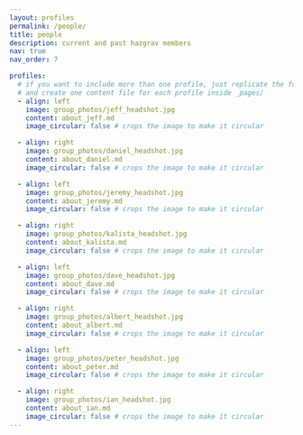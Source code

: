 ```yaml
---
layout: profiles
permalink: /people/
title: people
description: current and past hazgrav members
nav: true
nav_order: 7

profiles:
  # if you want to include more than one profile, just replicate the following block
  # and create one content file for each profile inside _pages/
  - align: left
    image: group_photos/jeff_headshot.jpg
    content: about_jeff.md
    image_circular: false # crops the image to make it circular

  - align: right
    image: group_photos/daniel_headshot.jpg
    content: about_daniel.md
    image_circular: false # crops the image to make it circular

  - align: left
    image: group_photos/jeremy_headshot.jpg
    content: about_jeremy.md
    image_circular: false # crops the image to make it circular

  - align: right
    image: group_photos/kalista_headshot.jpg
    content: about_kalista.md
    image_circular: false # crops the image to make it circular

  - align: left
    image: group_photos/dave_headshot.jpg
    content: about_dave.md
    image_circular: false # crops the image to make it circular

  - align: right
    image: group_photos/albert_headshot.jpg
    content: about_albert.md
    image_circular: false # crops the image to make it circular

  - align: left
    image: group_photos/peter_headshot.jpg
    content: about_peter.md
    image_circular: false # crops the image to make it circular

  - align: right
    image: group_photos/ian_headshot.jpg
    content: about_ian.md
    image_circular: false # crops the image to make it circular
---
```

